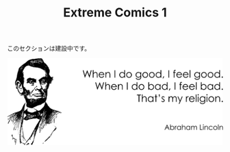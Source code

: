 ﻿---
layout: post-ea

title: Extreme Comics 1
meta: Extreme Comics 1
logo: EC1.png
order: 2

category: comics

lang: jp
ref: first_comics
---

このセクションは建設中です。

<a data-fancybox="gallery" href="/img/programming/Lincoln.png"><img src="/img/programming/Lincoln.png" alt=""></a>